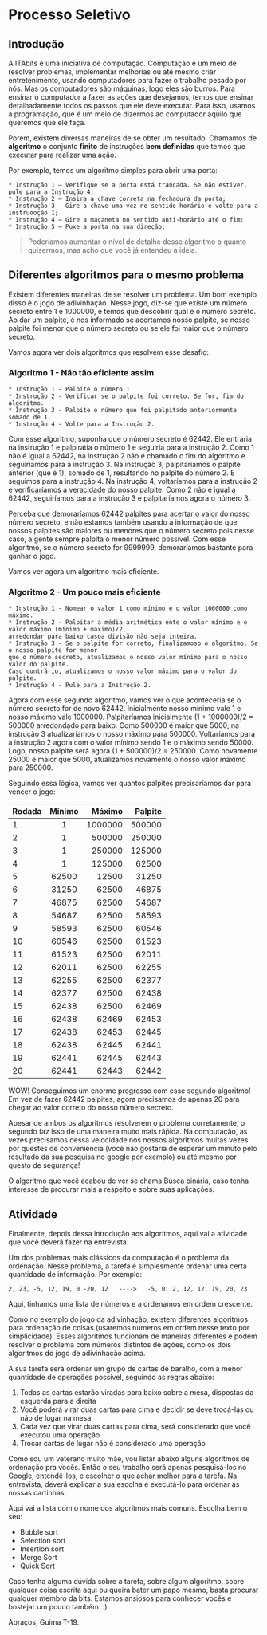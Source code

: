 # Processo Seletivo

## Introdução

A ITAbits é uma iniciativa de computação. Computação é um meio de resolver problemas, 
implementar melhorias ou até mesmo criar entretenimento, usando computadores para fazer o trabalho pesado por nós. 
Mas os computadores são máquinas, logo eles são burros. Para ensinar o computador a fazer as ações que desejamos, 
temos que ensinar detalhadamente todos os passos que ele deve executar. Para isso, usamos a programação, 
que é um meio de dizermos ao computador aquilo que queremos que ele faça.

Porém, existem diversas maneiras de se obter um resultado. Chamamos de **algoritmo** o conjunto **finito** de instruções **bem definidas** que temos que executar para realizar uma ação.

Por exemplo, temos um algoritmo simples para abrir uma porta:
```
* Instrução 1 – Verifique se a porta está trancada. Se não estiver, pule para a Instrução 4;
* Instrução 2 – Insira a chave correta na fechadura da porta;
* Instrução 3 – Gire a chave uma vez no sentido horário e volte para a instruooção 1;
* Instrução 4 – Gire a maçaneta no sentido anti-horário até o fim;
* Instrução 5 – Puxe a porta na sua direção;
```

> Poderíamos aumentar o nível de detalhe desse algoritmo o quanto quisermos, mas acho que você já entendeu a ideia.  

## Diferentes algoritmos para o mesmo problema

Existem diferentes maneiras de se resolver um problema. Um bom exemplo disso é o jogo de adivinhação.
Nesse jogo, diz-se que existe um número secreto entre 1 e 1000000, e temos que descobrir qual é o número secreto.
Ao dar um palpite, é nos informado se acertamos nosso palpite, se nosso palpite foi menor que o número secreto ou se ele foi maior que o número secreto.

Vamos agora ver dois algoritmos que resolvem esse desafio:

### Algoritmo 1 - Não tão eficiente assim

```
* Instrução 1 - Palpite o número 1
* Instrução 2 - Verificar se o palpite foi correto. Se for, fim do algoritmo.
* Instrução 3 - Palpite o número que foi palpitado anteriormente somado de 1.
* Instrução 4 - Volte para a Instrução 2.
```

Com esse algoritmo, suponha que o número secreto é 62442. Ele entraria na instrução 1 e palpiratia o número 1 e seguiria para a instrução 2.
Como 1 não é igual a 62442, na instrução 2 não é chamado o fim do algoritmo e seguiríamos para a instrução 3.
Na instrução 3, palpitaríamos o palpite anterior (que é 1), somado de 1, resultando no palpite do número 2. E seguimos para a instrução 4.
Na instrução 4, voltaríamos para a instrução 2 e verificaríamos a veracidade do nosso palpite. Como 2 não é igual a 62442, seguiríamos para a instrução 3 e palpitaríamos agora o número 3.

Perceba que demoraríamos 62442 palpites para acertar o valor do nosso número secreto, e não estamos também usando a informação de que nossos palpites são maiores ou menores que o número secreto pois nesse caso, a gente sempre palpita o menor número possível.
Com esse algoritmo, se o número secreto for 9999999, demoraríamos bastante para ganhar o jogo.

Vamos ver agora um algoritmo mais eficiente.

### Algoritmo 2 - Um pouco mais eficiente

```
* Instrução 1 - Nomear o valor 1 como mínimo e o valor 1000000 como máximo.
* Instrução 2 - Palpitar a média aritmética ente o valor mínimo e o valor máximo (mínimo + máximo)/2, 
arredondar para baixo casoa divisão não seja inteira.
* Instrução 3 - Se o palpite for correto, finalizamoso o algoritmo. Se o nosso palpite for menor
que o número secreto, atualizamos o nosso valor mínimo para o nosso valor do palpite. 
Caso contrário, atualizamos o nosso valor máximo para o valor do palpite.
* Instrução 4 - Pule para a Instrução 2.

``` 
Agora com esse segundo algoritmo, vamos ver o que aconteceria se o número secreto for de novo 62442.
Inicialmente nosso mínimo vale 1 e nosso máximo vale 1000000. Palpitaríamos inicialmente (1 + 1000000)/2 = 500000 arredondado para baixo. Como 500000 é maior que 5000, na instrução 3 atualizaríamos o nosso máximo para 500000. Voltaríamos para a instrução 2 agora com o valor mínimo sendo 1 e o máximo sendo 50000. Logo, nosso palpite será agora (1 + 500000)/2 = 250000. Como novamente 25000 é maior que 5000, atualizamos novamente o nosso valor máximo para 250000.

Seguindo essa lógica, vamos ver quantos palpites precisaríamos dar para vencer o jogo:


| Rodada        | Mínimo      | Máximo  | Palpite|
| ------------- |:-------------:| -----:|-----:|
| 1 |    1          | 1000000 |500000|
| 2 | 1      |   500000 |250000|
| 3 | 1      |    250000 |125000|
| 4 | 1      |    125000 |62500|
| 5 | 62500     |  12500  | 31250 |
|6| 31250| 62500| 46875|
|7| 46875| 62500| 54687|
|8| 54687| 62500| 58593|
| 9|58593| 62500| 60546|
|10| 60546| 62500| 61523|
|11| 61523| 62500| 62011|
|12| 62011| 62500| 62255|
|13| 62255| 62500| 62377|
|14| 62377| 62500| 62438|
|15| 62438| 62500| 62469|
|16| 62438| 62469| 62453|
|17| 62438| 62453| 62445|
|18| 62438| 62445| 62441|
|19| 62441| 62445| 62443|
|20| 62441| 62443| 62442|

WOW! Conseguimos um enorme progresso com esse segundo algoritmo! Em vez de fazer 62442 palpites, agora precisamos de apenas 20 para chegar ao valor correto do nosso número secreto. 

Apesar de ambos os algoritmos resolverem o problema corretamente, o segundo faz isso de uma maneira muito mais ráṕida. Na computação, as vezes precisamos dessa velocidade nos nossos algoritmos muitas vezes por questes de conveniência (você não gostaria de esperar um minuto pelo resultado da sua pesquisa no google por exemplo) ou até mesmo por questo de segurança!

O algoritmo que você acabou de ver se chama Busca binária, caso tenha interesse de procurar mais a respeito e sobre suas aplicações.

## Atividade

Finalmente, depois dessa introdução aos algoritmos, aqui vai a atividade que você deverá fazer na entrevista.

Um dos problemas mais clássicos da computação é o problema da ordenação. Nesse problema, a tarefa é simplesmente ordenar uma certa quantidade de informação. Por exemplo:

```
2, 23, -5, 12, 19, 0 -20, 12   ---->   -5, 0, 2, 12, 12, 19, 20, 23
```

Aqui, tinhamos uma lista de números e a ordenamos em ordem crescente.

Como no exemplo do jogo da adivinhação, existem diferentes algoritmos para ordenação de coisas (usaremos números em ordem nesse texto por simplicidade). Esses algoritmos funcionam de maneiras diferentes e podem resolver o problema com números distintos de ações, como os dois algoritmos do jogo de adivinhação acima.

A sua tarefa será ordenar um grupo de cartas de baralho, com a menor quantidade de operações possível, seguindo as regras abaixo:
1. Todas as cartas estarão viradas para baixo sobre a mesa, dispostas da esquerda para a direita
2. Você poderá virar duas cartas para cima e decidir se deve trocá-las ou não de lugar na mesa
3. Cada vez que virar duas cartas para cima, será considerado que você executou uma operação
4. Trocar cartas de lugar não é considerado uma operação

Como sou um veterano muito mãe, vou listar abaixo alguns algoritmos de ordenação pra vocês. Então o seu trabalho será apenas pesquisá-los no Google, entendê-los, e escolher o que achar melhor para a tarefa. Na entrevista, deverá explicar a sua escolha e executá-lo para ordenar as nossas cartinhas.

Aqui vai a lista com o nome dos algoritmos mais comuns. Escolha bem o seu:
* Bubble sort
* Selection sort
* Insertion sort
* Merge Sort
* Quick Sort

Caso tenha alguma dúvida sobre a tarefa, sobre algum algoritmo, sobre qualquer coisa escrita aqui ou queira bater um papo mesmo, basta procurar qualquer membro da bits. Estamos ansiosos para conhecer vocês e bostejar um pouco também. :)

Abraços, Guima T-19.
